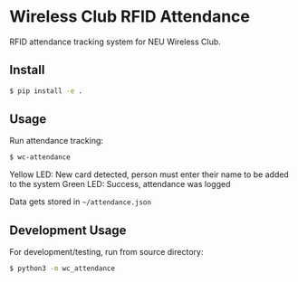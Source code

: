 # Wireless Club RFID Attendance #

RFID attendance tracking system for NEU Wireless Club.

## Install ##

```bash
$ pip install -e .
```

## Usage ##

Run attendance tracking:

```bash
$ wc-attendance
```

Yellow LED: New card detected, person must enter their name to be added to the system
Green LED: Success, attendance was logged

Data gets stored in `~/attendance.json`

## Development Usage ##

For development/testing, run from source directory:

```bash
$ python3 -m wc_attendance
```

